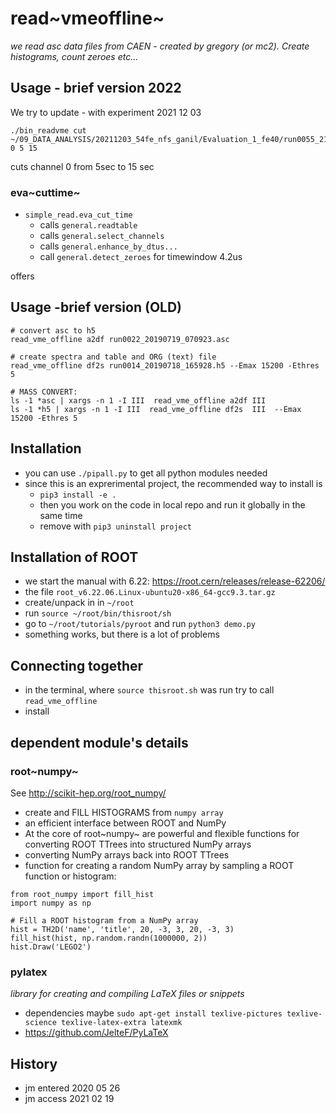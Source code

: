 read~vmeoffline~
================

*we read asc data files from CAEN - created by gregory (or mc2). Create
histograms, count zeroes etc...*

Usage - brief version 2022
--------------------------

We try to update - with experiment 2021 12 03

``` {.shell}
./bin_readvme cut ~/09_DATA_ANALYSIS/20211203_54fe_nfs_ganil/Evaluation_1_fe40/run0055_211203_203227_1Fe40p3.asc 0 5 15
```

cuts channel 0 from 5sec to 15 sec

### eva~cuttime~

-   `simple_read.eva_cut_time`
    -   calls `general.readtable`
    -   calls `general.select_channels`
    -   calls `general.enhance_by_dtus...`
    -   call `general.detect_zeroes` for timewindow 4.2us

offers

Usage -brief version (OLD)
--------------------------

``` {.shell}
# convert asc to h5
read_vme_offline a2df run0022_20190719_070923.asc

# create spectra and table and ORG (text) file
read_vme_offline df2s run0014_20190718_165928.h5 --Emax 15200 -Ethres 5

# MASS CONVERT:
ls -1 *asc | xargs -n 1 -I III  read_vme_offline a2df III
ls -1 *h5 | xargs -n 1 -I III  read_vme_offline df2s  III  --Emax 15200 -Ethres 5

```

Installation
------------

-   you can use `./pipall.py` to get all python modules needed
-   since this is an exprerimental project, the recommended way to
    install is
    -   `pip3 install -e .`
    -   then you work on the code in local repo and run it globally in
        the same time
    -   remove with `pip3 uninstall project`

Installation of ROOT
--------------------

-   we start the manual with 6.22:
    <https://root.cern/releases/release-62206/>
-   the file `root_v6.22.06.Linux-ubuntu20-x86_64-gcc9.3.tar.gz`
-   create/unpack in in `~/root`
-   run `source ~/root/bin/thisroot/sh`
-   go to `~/root/tutorials/pyroot` and run `python3 demo.py`
-   something works, but there is a lot of problems

Connecting together
-------------------

-   in the terminal, where `source thisroot.sh` was run try to call
    `read_vme_offline`
-   install

dependent module\'s details
---------------------------

### root~numpy~

See <http://scikit-hep.org/root_numpy/>

-   create and FILL HISTOGRAMS from `numpy array`
-   an efficient interface between ROOT and NumPy
-   At the core of root~numpy~ are powerful and flexible functions for
    converting ROOT TTrees into structured NumPy arrays
-   converting NumPy arrays back into ROOT TTrees
-   function for creating a random NumPy array by sampling a ROOT
    function or histogram:

``` {.python}
from root_numpy import fill_hist
import numpy as np

# Fill a ROOT histogram from a NumPy array
hist = TH2D('name', 'title', 20, -3, 3, 20, -3, 3)
fill_hist(hist, np.random.randn(1000000, 2))
hist.Draw('LEGO2')
```

### pylatex

*library for creating and compiling LaTeX files or snippets*

-   dependencies maybe
    `sudo apt-get install texlive-pictures texlive-science texlive-latex-extra latexmk`
-   <https://github.com/JelteF/PyLaTeX>

History
-------

-   jm entered 2020 05 26
-   jm access 2021 02 19
